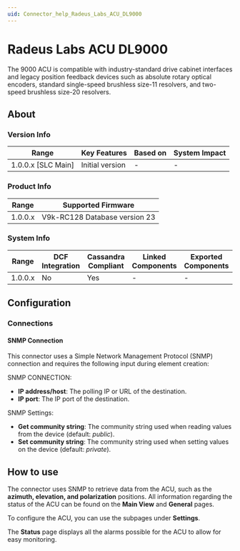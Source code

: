 ```yaml
---
uid: Connector_help_Radeus_Labs_ACU_DL9000
---
```


# Radeus Labs ACU DL9000

The 9000 ACU is compatible with industry-standard drive cabinet interfaces and legacy position feedback devices such as absolute rotary optical encoders, standard single-speed brushless size-11 resolvers, and two-speed brushless size-20 resolvers.

## About

### Version Info

| Range                | Key Features     | Based on     | System Impact     |
|----------------------|------------------|--------------|-------------------|
| 1.0.0.x [SLC Main]   | Initial version  | -            | -                 |

### Product Info

| Range     | Supported Firmware            |
|-----------|-------------------------------|
| 1.0.0.x   | V9k-RC128 Database version 23 |

### System Info

| Range     | DCF Integration     | Cassandra Compliant     | Linked Components     | Exported Components     |
|-----------|---------------------|-------------------------|-----------------------|-------------------------|
| 1.0.0.x   | No                  | Yes                     | -                     | -                       |

## Configuration

### Connections

#### SNMP Connection

This connector uses a Simple Network Management Protocol (SNMP) connection and requires the following input during element creation:

SNMP CONNECTION:

- **IP address/host**: The polling IP or URL of the destination.
- **IP port**: The IP port of the destination.

SNMP Settings:

- **Get community string**: The community string used when reading values from the device (default: *public*).
- **Set community string**: The community string used when setting values on the device (default: *private*).

## How to use

The connector uses SNMP to retrieve data from the ACU, such as the **azimuth, elevation, and polarization** positions. All information regarding the status of the ACU can be found on the **Main View** and **General** pages.

To configure the ACU, you can use the subpages under **Settings**.

The **Status** page displays all the alarms possible for the ACU to allow for easy monitoring.
